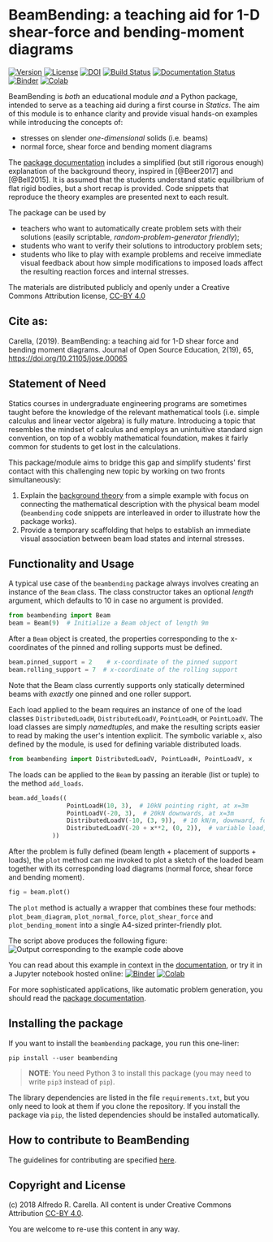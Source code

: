 # BeamBending: a teaching aid for 1-D shear-force and bending-moment diagrams

[![Version](https://img.shields.io/badge/version-1.1.1-blue.svg)](https://github.com/alfredocarella/simplebendingpractice/releases/tag/1.1.1)
[![License](https://img.shields.io/badge/license-CC--BY%204.0-lightgrey.svg)](https://github.com/alfredocarella/simplebendingpractice/raw/master/LICENSE)
[![DOI](https://jose.theoj.org/papers/10.21105/jose.00065/status.svg)](https://doi.org/10.21105/jose.00065)
[![Build Status](https://travis-ci.com/alfredocarella/simplebendingpractice.svg?branch=master)](https://travis-ci.com/alfredocarella/simplebendingpractice)
[![Documentation Status](https://readthedocs.org/projects/simplebendingpractice/badge/?version=latest)](https://simplebendingpractice.readthedocs.io/en/latest/?badge=latest)
[![Binder](https://mybinder.org/badge_logo.svg)](https://mybinder.org/v2/gh/alfredocarella/simplebendingpractice/master?filepath=simple_demo.ipynb)
[![Colab](https://colab.research.google.com/assets/colab-badge.svg)](https://colab.research.google.com/github/alfredocarella/simplebendingpractice/blob/master/simple_demo.ipynb)

BeamBending is _both_ an educational module _and_ a Python package, intended to serve as a teaching aid during a first course in _Statics_.
The aim of this module is to enhance clarity and provide visual hands-on examples while introducing the concepts of:
* stresses on slender _one-dimensional_ solids (i.e. beams)
* normal force, shear force and bending moment diagrams

The [package documentation](https://alfredocarella.github.io/simplebendingpractice/) includes a simplified (but still rigorous enough) explanation of the background theory, inspired in [@Beer2017] and [@Bell2015].
It is assumed that the students understand static equilibrium of flat rigid bodies, but a short recap is provided.
Code snippets that reproduce the theory examples are presented next to each result.

The package can be used by
* teachers who want to automatically create problem sets with their solutions (easily scriptable, _random-problem-generator friendly_);
* students who want to verify their solutions to introductory problem sets;
* students who like to play with example problems and receive immediate visual feedback about how simple modifications to imposed loads affect the resulting reaction forces and internal stresses.

The materials are distributed publicly and openly under a Creative Commons Attribution license, [CC-BY 4.0](https://creativecommons.org/licenses/by/4.0/)


## Cite as:

Carella, (2019). BeamBending: a teaching aid for 1-D shear force and bending moment diagrams. Journal of Open Source Education, 2(19), 65, https://doi.org/10.21105/jose.00065


## Statement of Need

Statics courses in undergraduate engineering programs are sometimes taught before the knowledge of the relevant mathematical tools (i.e. simple calculus and linear vector algebra) is fully mature.
Introducing a topic that resembles the mindset of calculus and employs an unintuitive standard sign convention, on top of a wobbly mathematical foundation, makes it fairly common for students to get lost in the calculations.

This package/module aims to bridge this gap and simplify students' first contact with this challenging new topic by working on two fronts simultaneously:
1. Explain the [background theory](https://alfredocarella.github.io/simplebendingpractice/background.html) from a simple example with focus on connecting the mathematical description with the physical beam model (`beambending` code snippets are interleaved in order to illustrate how the package works).
2. Provide a temporary scaffolding that helps to establish an immediate visual association between beam load states and internal stresses.


## Functionality and Usage

A typical use case of the `beambending` package always involves creating an instance of the `Beam` class. The class constructor takes an optional _length_ argument, which defaults to 10 in case no argument is provided.

```python
from beambending import Beam
beam = Beam(9)  # Initialize a Beam object of length 9m
```

After a `Beam` object is created, the properties corresponding to the x-coordinates of the pinned and rolling supports must be defined.

```python
beam.pinned_support = 2    # x-coordinate of the pinned support
beam.rolling_support = 7  # x-coordinate of the rolling support
```

Note that the Beam class currently supports only statically determined beams with _exactly_ one pinned and one roller support.

Each load applied to the beam requires an instance of one of the load classes `DistributedLoadH`, `DistributedLoadV`, `PointLoadH`, or `PointLoadV`.
The load classes are simply _namedtuples_, and make the resulting scripts easier to read by making the user's intention explicit.
The symbolic variable `x`, also defined by the module, is used for defining variable distributed loads.

```python
from beambending import DistributedLoadV, PointLoadH, PointLoadV, x
```

The loads can be applied to the `Beam` by passing an iterable (list or tuple) to the method `add_loads`.

```python
beam.add_loads((
                PointLoadH(10, 3),  # 10kN pointing right, at x=3m
                PointLoadV(-20, 3),  # 20kN downwards, at x=3m
                DistributedLoadV(-10, (3, 9)),  # 10 kN/m, downward, for 3m <= x <= 9m
                DistributedLoadV(-20 + x**2, (0, 2)),  # variable load, for 0m <= x <= 2m
            ))
```

After the problem is fully defined (beam length + placement of supports + loads), the `plot` method can me invoked to plot a sketch of the loaded beam together with its corresponding load diagrams (normal force, shear force and bending moment).

```python
fig = beam.plot()
```

The `plot` method is actually a wrapper that combines these four methods: `plot_beam_diagram`, `plot_normal_force`, `plot_shear_force` and `plot_bending_moment` into a single A4-sized printer-friendly plot.

The script above produces the following figure:
![Output corresponding to the example code above](https://github.com/alfredocarella/simplebendingpractice/raw/master/examples/example_1.png)

You can read about this example in context in the [documentation](https://alfredocarella.github.io/simplebendingpractice/examples/example_1.html), or try it in a Jupyter notebook hosted online: [![Binder](https://mybinder.org/badge_logo.svg)](https://mybinder.org/v2/gh/alfredocarella/simplebendingpractice/master?filepath=simple_demo.ipynb) [![Colab](https://colab.research.google.com/assets/colab-badge.svg)](https://colab.research.google.com/github/alfredocarella/simplebendingpractice/blob/master/simple_demo.ipynb)

For more sophisticated applications, like automatic problem generation, you should read the [package documentation](https://alfredocarella.github.io/simplebendingpractice/reference.html).



## Installing the package

If you want to install the `beambending` package, you run this one-liner:

```shell
pip install --user beambending
```

> **NOTE**: You need Python 3 to install this package (you may need to write `pip3` instead of `pip`).

The library dependencies are listed in the file `requirements.txt`, but you only need to look at them if you clone the repository.
If you install the package via `pip`, the listed dependencies should be installed automatically.


## How to contribute to BeamBending

The guidelines for contributing are specified [here](https://github.com/alfredocarella/simplebendingpractice/blob/master/CONTRIBUTING.md).

## Copyright and License

(c) 2018 Alfredo R. Carella. All content is under Creative Commons Attribution [CC-BY 4.0](https://creativecommons.org/licenses/by/4.0/legalcode.txt).

You are welcome to re-use this content in any way.

